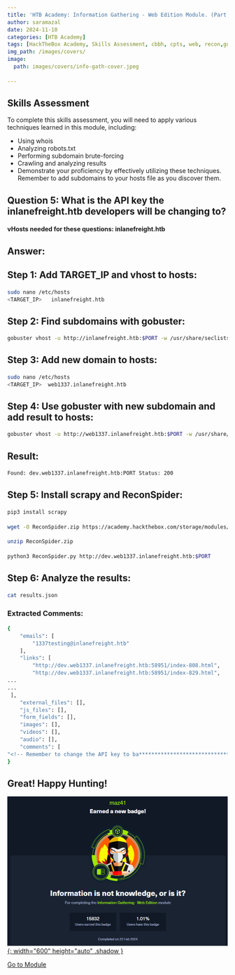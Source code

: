 ```yaml
---
title: 'HTB Academy: Information Gathering - Web Edition Module. (Part II, Question 5)'
author: saramazal
date: 2024-11-10
categories: [HTB Academy]
tags: [HackTheBox Academy, Skills Assessment, cbbh, cpts, web, recon,gobuster,scrapy,  ]     # TAG names should always be lowercase
img_path: /images/covers/
image:
  path: images/covers/info-gath-cover.jpeg

---
```

## Skills Assessment
To complete this skills assessment, you will need to apply various techniques learned in this module, including:

- Using whois
- Analyzing robots.txt
- Performing subdomain brute-forcing
- Crawling and analyzing results
- Demonstrate your proficiency by effectively utilizing these techniques. Remember to add subdomains to your hosts file as you discover them.

## Question 5: What is the API key the inlanefreight.htb developers will be changing to?

#### vHosts needed for these questions: inlanefreight.htb

## Answer:

## Step 1: Add TARGET_IP and vhost to hosts:
```bash
sudo nano /etc/hosts
<TARGET_IP>   inlanefreight.htb
```
## Step 2: Find subdomains with gobuster:

```bash
gobuster vhost -u http://inlanefreight.htb:$PORT -w /usr/share/seclists/Discovery/DNS/subdomains-top1million-110000.txt --append-domain
```
## Step 3: Add new domain to hosts:

```bash
sudo nano /etc/hosts
<TARGET_IP>  web1337.inlanefreight.htb
```

## Step 4: Use gobuster with new subdomain and add result to hosts:

```bash
gobuster vhost -u http://web1337.inlanefreight.htb:$PORT -w /usr/share/seclists/Discovery/DNS/subdomains-top1million-110000.txt --append-domain
```
## Result:
```bash
Found: dev.web1337.inlanefreight.htb:PORT Status: 200
```
## Step 5: Install scrapy and ReconSpider:

```bash
pip3 install scrapy

wget -O ReconSpider.zip https://academy.hackthebox.com/storage/modules/144/ReconSpider.v1.2.zip

unzip ReconSpider.zip

python3 ReconSpider.py http://dev.web1337.inlanefreight.htb:$PORT 
```

## Step 6: Analyze the results:

```bash 
cat results.json
```
### Extracted Comments:

```bash
{
    "emails": [
        "1337testing@inlanefreight.htb"
    ],
    "links": [
        "http://dev.web1337.inlanefreight.htb:58951/index-808.html",
        "http://dev.web1337.inlanefreight.htb:58951/index-829.html",
...
...
 ],
    "external_files": [],
    "js_files": [],
    "form_fields": [],
    "images": [],
    "videos": [],
    "audio": [],
    "comments": [
"<!-- Remember to change the API key to ba****************************** -->"
}
```

## Great! Happy Hunting!

[![XSS Badge](/images/htb-academy/badges/info-gath-badge.png){: width="600" height="auto" .shadow }](https://academy.hackthebox.com/achievement/badge/1e195a3e-ef45-11ee-b18d-bea50ffe6cb4)

[Go to Module](https://academy.hackthebox.com/course/preview/information-gathering---web-edition)